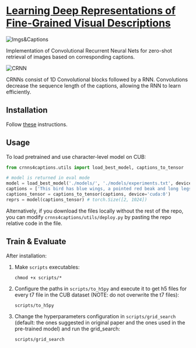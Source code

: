 # [Learning Deep Representations of Fine-Grained Visual Descriptions](http://openaccess.thecvf.com/content_cvpr_2016/html/Reed_Learning_Deep_Representations_CVPR_2016_paper.html)

![Imgs&Captions](https://user-images.githubusercontent.com/43141476/80866419-37108000-8c97-11ea-83ef-8c39a59616c1.png)

Implementation of Convolutional Recurrent Neural Nets for zero-shot retrieval of images based on corresponding captions.

![CRNN](https://user-images.githubusercontent.com/43141476/80866252-54911a00-8c96-11ea-9247-a8bbb900130c.png)

CRNNs consist of 1D Convolutional blocks followed by a RNN. Convolutions decrease the sequence length of the captions, allowing the RNN to learn efficiently.

## Installation

Follow [these](./docs/installation.md) instructions.

## Usage

To load pretrained and use character-level model on CUB:

```python
from crnns4captions.utils import load_best_model, captions_to_tensor

# model is returned in eval mode
model = load_best_model('./models/', './models/experiments.txt', device='cuda:0')
captions = ['This bird has blue wings, a pointed red beak and long legs.', 'El pollo loco!']
captions_tensor = captions_to_tensor(captions, device='cuda:0')
reprs = model(captions_tensor) # torch.Size([2, 1024])
```

Alternatively, if you download the files locally without the rest of the repo, you can modify `crnns4captions/utils/deploy.py` by pasting the repo relative code in the file.

## Train & Evaluate

After installation:

1. Make `scripts` executables:

    ```console
    chmod +x scripts/*
    ```

1. Configure the paths in `scripts/to_h5py` and execute it to get h5 files for every t7 file in the CUB dataset (NOTE: do not overwrite the t7 files):

    ```console
    scripts/to_h5py
    ```

1. Change the hyperparameters configuration in `scripts/grid_search` (default: the ones suggested in original paper and the ones used in the pre-trained model) and run the grid_search:

    ```console
    scripts/grid_search
    ```
